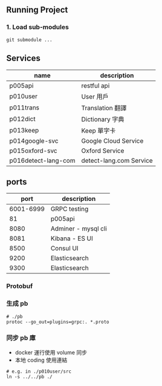 ## Running Project
### 1. Load sub-modules 
````
git submodule ...
````


## Services
name  | description
---- | --- 
p005api |  restful api 
p010user | User 用戶
p011trans | Translation 翻譯
p012dict | Dictionary 字典
p013keep | Keep 單字卡
p014google-svc | Google Cloud Service
p015oxford-svc | Oxford Service
p016detect-lang-com | detect-lang.com Service

## ports
port  | description
---- | --- 
6001-6999 | GRPC testing 
81 | p005api
8080 | Adminer - mysql cli
8081 | Kibana - ES UI
8500 | Consul UI
9200 | Elasticsearch
9300 | Elasticsearch




### Protobuf
###  生成 pb 
````
# ./pb
protoc --go_out=plugins=grpc:. *.proto
````

### 同步 pb 庫
* docker 運行使用 volume 同步
* 本地 coding 使用連結
````
# e.g. in ./p010user/src
ln -s ../../pb ./
````
